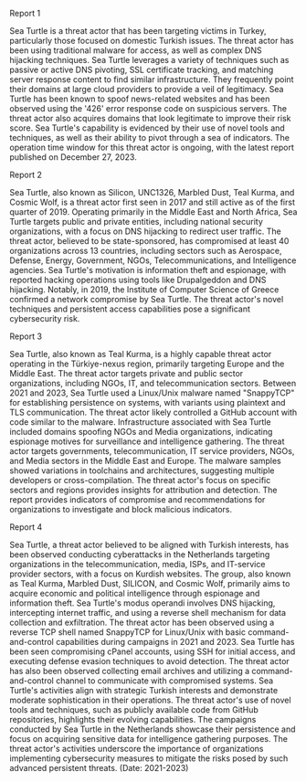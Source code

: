 
Report 1

Sea Turtle is a threat actor that has been targeting victims in Turkey, particularly those focused on domestic Turkish issues. The threat actor has been using traditional malware for access, as well as complex DNS hijacking techniques. Sea Turtle leverages a variety of techniques such as passive or active DNS pivoting, SSL certificate tracking, and matching server response content to find similar infrastructure. They frequently point their domains at large cloud providers to provide a veil of legitimacy. Sea Turtle has been known to spoof news-related websites and has been observed using the '426' error response code on suspicious servers. The threat actor also acquires domains that look legitimate to improve their risk score. Sea Turtle's capability is evidenced by their use of novel tools and techniques, as well as their ability to pivot through a sea of indicators. The operation time window for this threat actor is ongoing, with the latest report published on December 27, 2023.





Report 2

Sea Turtle, also known as Silicon, UNC1326, Marbled Dust, Teal Kurma, and Cosmic Wolf, is a threat actor first seen in 2017 and still active as of the first quarter of 2019. Operating primarily in the Middle East and North Africa, Sea Turtle targets public and private entities, including national security organizations, with a focus on DNS hijacking to redirect user traffic. The threat actor, believed to be state-sponsored, has compromised at least 40 organizations across 13 countries, including sectors such as Aerospace, Defense, Energy, Government, NGOs, Telecommunications, and Intelligence agencies. Sea Turtle's motivation is information theft and espionage, with reported hacking operations using tools like Drupalgeddon and DNS hijacking. Notably, in 2019, the Institute of Computer Science of Greece confirmed a network compromise by Sea Turtle. The threat actor's novel techniques and persistent access capabilities pose a significant cybersecurity risk.





Report 3

Sea Turtle, also known as Teal Kurma, is a highly capable threat actor operating in the Türkiye-nexus region, primarily targeting Europe and the Middle East. The threat actor targets private and public sector organizations, including NGOs, IT, and telecommunication sectors. Between 2021 and 2023, Sea Turtle used a Linux/Unix malware named "SnappyTCP" for establishing persistence on systems, with variants using plaintext and TLS communication. The threat actor likely controlled a GitHub account with code similar to the malware. Infrastructure associated with Sea Turtle included domains spoofing NGOs and Media organizations, indicating espionage motives for surveillance and intelligence gathering. The threat actor targets governments, telecommunication, IT service providers, NGOs, and Media sectors in the Middle East and Europe. The malware samples showed variations in toolchains and architectures, suggesting multiple developers or cross-compilation. The threat actor's focus on specific sectors and regions provides insights for attribution and detection. The report provides indicators of compromise and recommendations for organizations to investigate and block malicious indicators.





Report 4

Sea Turtle, a threat actor believed to be aligned with Turkish interests, has been observed conducting cyberattacks in the Netherlands targeting organizations in the telecommunication, media, ISPs, and IT-service provider sectors, with a focus on Kurdish websites. The group, also known as Teal Kurma, Marbled Dust, SILICON, and Cosmic Wolf, primarily aims to acquire economic and political intelligence through espionage and information theft. Sea Turtle's modus operandi involves DNS hijacking, intercepting internet traffic, and using a reverse shell mechanism for data collection and exfiltration. The threat actor has been observed using a reverse TCP shell named SnappyTCP for Linux/Unix with basic command-and-control capabilities during campaigns in 2021 and 2023. Sea Turtle has been seen compromising cPanel accounts, using SSH for initial access, and executing defense evasion techniques to avoid detection. The threat actor has also been observed collecting email archives and utilizing a command-and-control channel to communicate with compromised systems. Sea Turtle's activities align with strategic Turkish interests and demonstrate moderate sophistication in their operations. The threat actor's use of novel tools and techniques, such as publicly available code from GitHub repositories, highlights their evolving capabilities. The campaigns conducted by Sea Turtle in the Netherlands showcase their persistence and focus on acquiring sensitive data for intelligence gathering purposes. The threat actor's activities underscore the importance of organizations implementing cybersecurity measures to mitigate the risks posed by such advanced persistent threats. (Date: 2021-2023)


